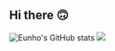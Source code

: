 ## Hi there 🙃
![Eunho's GitHub stats](https://github-readme-stats.vercel.app/api?username=Lcheck&theme=default&show_icons=true)
![](./profile-3d-contrib/profile-gitblock.svg)
